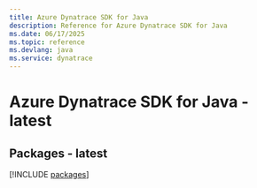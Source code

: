 ```yaml
---
title: Azure Dynatrace SDK for Java
description: Reference for Azure Dynatrace SDK for Java
ms.date: 06/17/2025
ms.topic: reference
ms.devlang: java
ms.service: dynatrace
---
```

# Azure Dynatrace SDK for Java - latest
## Packages - latest
[!INCLUDE [packages](dynatrace-index.md)]